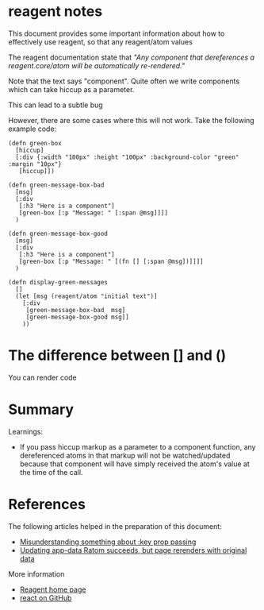 reagent notes
=============

This document provides some important information about how to effectively use
reagent, so that any reagent/atom values

The reagent documentation state that *"Any component that dereferences a reagent.core/atom will be automatically re-rendered."*

Note that the text says "component". Quite often we write components which can take hiccup as a parameter.

This can lead to a subtle bug

However, there are some cases where this will not work. Take the following example code:

	(defn green-box
	  [hiccup]
	  [:div {:width "100px" :height "100px" :background-color "green" :margin "10px"}
	   [hiccup]])

	(defn green-message-box-bad
	  [msg]
	  [:div
	   [:h3 "Here is a component"]
	   [green-box [:p "Message: " [:span @msg]]]]
	  )

	(defn green-message-box-good
	  [msg]
	  [:div
	   [:h3 "Here is a component"]
	   [green-box [:p "Message: " [(fn [] [:span @msg])]]]]
	  )

	(defn display-green-messages
	  []
	  (let [msg (reagent/atom "initial text")]
		[:div
		 [green-message-box-bad  msg]
		 [green-message-box-good msg]]
		))


The difference between [] and ()
================================

You can render code


Summary
=======

Learnings:

 - If you pass hiccup markup as a parameter to a component function, any dereferenced atoms in that markup
   will not be watched/updated because that component will have simply received the atom's value at the
   time of the call.


References
==========

The following articles helped in the preparation of this document:

 - [Misunderstanding something about :key prop passing](https://github.com/holmsand/reagent/issues/34)
 - [Updating app-data Ratom succeeds, but page rerenders with original data](https://github.com/holmsand/reagent/issues/35)

 More information

  - [Reagent home page](http://holmsand.github.io/reagent)
  - [react on GitHub](https://github.com/holmsand/reagent)
